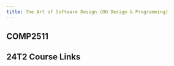 ```yaml
---
title: The Art of Software Design (OO Design & Programming)
---
```

 
<div class="hao-card card-title">

## COMP2511

<HButton icon='mdi:lecture' title='Lecture' src='/COMP2511/Lecture/'/>

</div>

<div class="how_qb">

## 24T2 Course Links

<p>
<HButton img='/webcms3.ico' title='WebCMS3' src='https://webcms3.cse.unsw.edu.au/COMP2511/24T2/'/>

<HButton theme='alt' img='/webcms3.ico' title='Lecture Schedule' src='https://webcms3.cse.unsw.edu.au/COMP2511/24T2/resources/100199' />
</p>

<p>
<HButton icon='vscode-icons:file-type-gitlab' title='GitLab' src='https://nw-syd-gitlab.cseunsw.tech/COMP2511/24T2/students/' />
</p>

<p>
<HButton theme='alt' icon='ph:video' title='Lecture Recordings (Tuesday)' src='https://moodle.telt.unsw.edu.au/mod/lti/launch.php?id=6564581&triggerview=0'/>
<HButton theme='alt' icon='ph:video' title='Lecture Recordings (Thursday)' src='https://moodle.telt.unsw.edu.au/mod/lti/launch.php?id=6794022&triggerview=0'/>
</p>


</div>